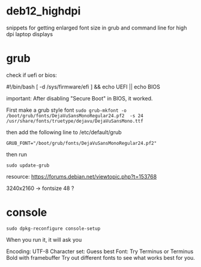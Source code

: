 # deb12_highdpi
snippets for getting enlarged font size in grub and command line for high dpi laptop displays

# grub

check if uefi or bios:

#!/bin/bash
[ -d /sys/firmware/efi ] && echo UEFI || echo BIOS


important: After disabling "Secure Boot" in BIOS, it worked.

First make a grub style font
 ```sudo grub-mkfont -o /boot/grub/fonts/DejaVuSansMonoRegular24.pf2  -s 24   /usr/share/fonts/truetype/dejavu/DejaVuSansMono.ttf```

then add the following line to /etc/default/grub

 ```GRUB_FONT="/boot/grub/fonts/DejaVuSansMonoRegular24.pf2"```

then run

```sudo update-grub```

resource: https://forums.debian.net/viewtopic.php?t=153768

3240x2160 -> fontsize 48 ?

# console

```sudo dpkg-reconfigure console-setup```

When you run it, it will ask you

Encoding: UTF-8
Character set: Guess best
Font: Try Terminus or Terminus Bold with framebuffer
Try out different fonts to see what works best for you.
